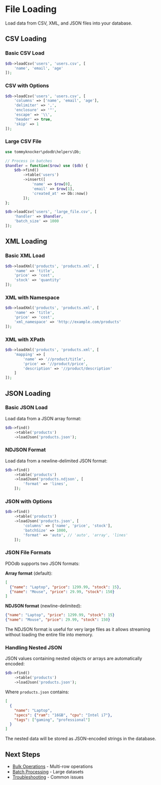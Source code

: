 # File Loading

Load data from CSV, XML, and JSON files into your database.

## CSV Loading

### Basic CSV Load

```php
$db->loadCsv('users', 'users.csv', [
    'name', 'email', 'age'
]);
```

### CSV with Options

```php
$db->loadCsv('users', 'users.csv', [
    'columns' => ['name', 'email', 'age'],
    'delimiter' => ',',
    'enclosure' => '"',
    'escape' => '\\',
    'header' => true,
    'skip' => 1
]);
```

### Large CSV File

```php
use tommyknocker\pdodb\helpers\Db;

// Process in batches
$handler = function($row) use ($db) {
    $db->find()
        ->table('users')
        ->insert([
            'name' => $row[0],
            'email' => $row[1],
            'created_at' => Db::now()
        ]);
};

$db->loadCsv('users', 'large_file.csv', [
    'handler' => $handler,
    'batch_size' => 1000
]);
```

## XML Loading

### Basic XML Load

```php
$db->loadXml('products', 'products.xml', [
    'name' => 'title',
    'price' => 'cost',
    'stock' => 'quantity'
]);
```

### XML with Namespace

```php
$db->loadXml('products', 'products.xml', [
    'name' => 'title',
    'price' => 'cost',
    'xml_namespace' => 'http://example.com/products'
]);
```

### XML with XPath

```php
$db->loadXml('products', 'products.xml', [
    'mapping' => [
        'name' => '//product/title',
        'price' => '//product/price',
        'description' => '//product/description'
    ]
]);
```

## JSON Loading

### Basic JSON Load

Load data from a JSON array format:

```php
$db->find()
    ->table('products')
    ->loadJson('products.json');
```

### NDJSON Format

Load data from a newline-delimited JSON format:

```php
$db->find()
    ->table('products')
    ->loadJson('products.ndjson', [
        'format' => 'lines',
    ]);
```

### JSON with Options

```php
$db->find()
    ->table('products')
    ->loadJson('products.json', [
        'columns' => ['name', 'price', 'stock'],
        'batchSize' => 1000,
        'format' => 'auto', // 'auto', 'array', 'lines'
    ]);
```

### JSON File Formats

PDOdb supports two JSON formats:

**Array format** (default):
```json
[
  {"name": "Laptop", "price": 1299.99, "stock": 15},
  {"name": "Mouse", "price": 29.99, "stock": 150}
]
```

**NDJSON format** (newline-delimited):
```json
{"name": "Laptop", "price": 1299.99, "stock": 15}
{"name": "Mouse", "price": 29.99, "stock": 150}
```

The NDJSON format is useful for very large files as it allows streaming without loading the entire file into memory.

### Handling Nested JSON

JSON values containing nested objects or arrays are automatically encoded:

```php
$db->find()
    ->table('products')
    ->loadJson('products.json');
```

Where `products.json` contains:
```json
[
  {
    "name": "Laptop",
    "specs": {"ram": "16GB", "cpu": "Intel i7"},
    "tags": ["gaming", "professional"]
  }
]
```

The nested data will be stored as JSON-encoded strings in the database.

## Next Steps

- [Bulk Operations](bulk-operations.md) - Multi-row operations
- [Batch Processing](batch-processing.md) - Large datasets
- [Troubleshooting](../10-cookbook/troubleshooting.md) - Common issues
